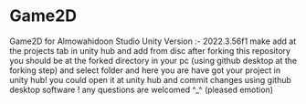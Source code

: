 # Game2D
 Game2D for Almowahidoon Studio
Unity Version :- 2022.3.56f1
make add at the projects tab in unity hub and add from disc 
after forking this repository you should be at the forked directory in your pc (using github desktop at the forking step)
and select folder
and here you are have got your project in unity hub!
you could open it at unity hub and commit changes using github desktop software !
any questions are welcomed ^_^ (pleased emotion)
